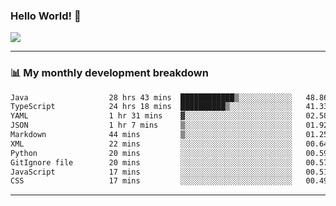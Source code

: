 ### Hello World! 👋

<a>
  <img align="center" src="https://github-readme-stats.vercel.app/api?username=megatunger&count_private=true&include_all_commits=true&bg_color=30,56CCF2,2F80ED&title_color=fff&text_color=fff" />
</a>

------
### 📊 My monthly development breakdown

<!--START_SECTION:waka-->

```txt
Java                  28 hrs 43 mins  ████████████▒░░░░░░░░░░░░   48.86 %
TypeScript            24 hrs 18 mins  ██████████▒░░░░░░░░░░░░░░   41.33 %
YAML                  1 hr 31 mins    ▓░░░░░░░░░░░░░░░░░░░░░░░░   02.58 %
JSON                  1 hr 7 mins     ▒░░░░░░░░░░░░░░░░░░░░░░░░   01.92 %
Markdown              44 mins         ▒░░░░░░░░░░░░░░░░░░░░░░░░   01.25 %
XML                   22 mins         ░░░░░░░░░░░░░░░░░░░░░░░░░   00.64 %
Python                20 mins         ░░░░░░░░░░░░░░░░░░░░░░░░░   00.59 %
GitIgnore file        20 mins         ░░░░░░░░░░░░░░░░░░░░░░░░░   00.57 %
JavaScript            17 mins         ░░░░░░░░░░░░░░░░░░░░░░░░░   00.51 %
CSS                   17 mins         ░░░░░░░░░░░░░░░░░░░░░░░░░   00.49 %
```

<!--END_SECTION:waka-->

------
